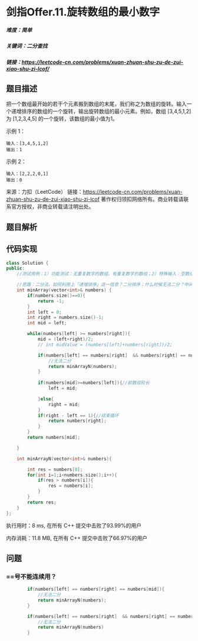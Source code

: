 # 剑指Offer.11.旋转数组的最小数字

##### 难度：简单

##### 关键词：二分查找

##### 链接：https://leetcode-cn.com/problems/xuan-zhuan-shu-zu-de-zui-xiao-shu-zi-lcof/

## 题目描述

把一个数组最开始的若干个元素搬到数组的末尾，我们称之为数组的旋转。输入一个递增排序的数组的一个旋转，输出旋转数组的最小元素。例如，数组 [3,4,5,1,2] 为 [1,2,3,4,5] 的一个旋转，该数组的最小值为1。  

示例 1：

```
输入：[3,4,5,1,2]
输出：1
```

示例 2：

```
输入：[2,2,2,0,1]
输出：0
```

来源：力扣（LeetCode）
链接：https://leetcode-cn.com/problems/xuan-zhuan-shu-zu-de-zui-xiao-shu-zi-lcof
著作权归领扣网络所有。商业转载请联系官方授权，非商业转载请注明出处。

## 题目解析

## 代码实现

```c++
class Solution {
public:
    //测试用例：1）功能测试：无重复数字的数组、有重复数字的数组；2）特殊输入：空数组、旋转数为0

    //思路：二分法。如何利用上「递增排序」这一信息？二分排序；什么时候无法二分？中间元素无法帮助我们确定方向的时候。如何二分？
    int minArray(vector<int>& numbers) {
        if(numbers.size()==0){
            return -1;
        }
        int left = 0;
        int right = numbers.size()-1;
        int mid = left;

        while(numbers[left] >= numbers[right]){
            mid = (left+right)/2;
            // int midValue = (numbers[left]+numbers[right])/2;

            if(numbers[left] == numbers[right]  && numbers[right] == numbers[mid]){
                //无法二分
                return minArrayN(numbers);
            }
           
            if(numbers[mid]>=numbers[left]){//前数组较长
                left = mid;

            }else{
                right = mid;
            }
            if(right - left == 1){//结束循环
                return numbers[right];
            }
        }
        return numbers[mid];

    }

    int minArrayN(vector<int>& numbers){

        int res = numbers[0];
        for(int i=1;i<numbers.size();i++){
            if(res > numbers[i]){
                res = numbers[i];
            }
        }
        return res;
    }
};
```

执行用时：8 ms, 在所有 C++ 提交中击败了93.99%的用户

内存消耗：11.8 MB, 在所有 C++ 提交中击败了66.97%的用户

## 问题

### ==号不能连续用？

```c++
        if(numbers[left] == numbers[right] == numbers[mid]){
            //无法二分
            return minArrayN(numbers);
        }
```


```c++
        if(numbers[left] == numbers[right]  && numbers[right] == numbers[mid]){
            //无法二分
            return minArrayN(numbers)
        }
```





